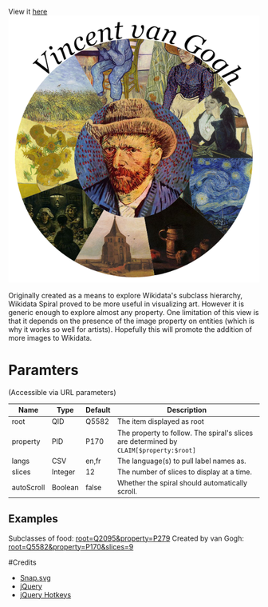 View it [here](https://rawgit.com/cdrini/wikidata-spiral/master/index.html)
![Demo image](https://raw.githubusercontent.com/cdrini/wikidata-spiral/master/imgs/Created%20by%20van%20Gogh.png)

Originally created as a means to explore Wikidata's subclass hierarchy, Wikidata Spiral proved to be more useful in visualizing art. However it is generic enough to explore almost any property. One limitation of this view is that it depends on the presence of the image property on entities (which is why it works so well for artists). Hopefully this will promote the addition of more images to Wikidata.

# Paramters
(Accessible via URL parameters)

Name          | Type          | Default       | Description
------------- | ------------- | ------------- | -------------
root          | QID           | Q5582         | The item displayed as root
property      | PID           | P170          | The property to follow. The spiral's slices are determined by ``CLAIM[$property:$root]``
langs         | CSV           | en,fr         | The language(s) to pull label names as.
slices        | Integer       | 12            | The number of slices to display at a time.
autoScroll    | Boolean       | false         | Whether the spiral should automatically scroll.

## Examples
Subclasses of food: [root=Q2095&property=P279](https://rawgit.com/cdrini/wikidata-spiral/master/index.html?root=Q2095&property=P279)
Created by van Gogh: [root=Q5582&property=P170&slices=9](https://rawgit.com/cdrini/wikidata-spiral/master/index.html?root=Q5582&property=P170&slices=9)

#Credits
* [Snap.svg](https://github.com/adobe-webplatform/Snap.svg)
* [jQuery](https://github.com/jquery/jquery)
* [jQuery Hotkeys](https://github.com/jeresig/jquery.hotkeys)